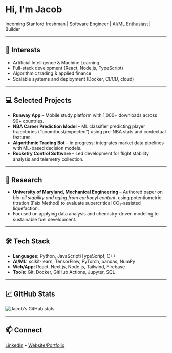 # Hi, I'm Jacob

Incoming Stanford freshman | Software Engineer | AI/ML Enthusiast | Builder

---

## 🧠 Interests
- Artificial Intelligence & Machine Learning  
- Full-stack development (React, Node.js, TypeScript)  
- Algorithmic trading & applied finance  
- Scalable systems and deployment (Docker, CI/CD, cloud)  

---

## 💻 Selected Projects
- **Runway App** – Mobile study platform with 1,000+ downloads across 90+ countries.  
- **NBA Career Prediction Model** – ML classifier predicting player trajectories (“boom/bust/expected”) using pre-NBA stats and contextual features.  
- **Algorithmic Trading Bot** – In progress; integrates market data pipelines with ML-based decision models.  
- **Rocketry Control Software** – Led development for flight stability analysis and telemetry collection.  

---

## 🔬 Research
- **University of Maryland, Mechanical Engineering** – Authored paper on *bio-oil stability and aging from carbonyl content*, using potentiometric titration (Faix Method) to evaluate supercritical CO₂-assisted liquefaction.  
- Focused on applying data analysis and chemistry-driven modeling to sustainable fuel development.  

---

## 🛠️ Tech Stack
- **Languages:** Python, JavaScript/TypeScript, C++  
- **AI/ML:** scikit-learn, TensorFlow, PyTorch, pandas, NumPy  
- **Web/App:** React, Next.js, Node.js, Tailwind, Firebase  
- **Tools:** Git, Docker, GitHub Actions, Jupyter, SQL  

---

## 📈 GitHub Stats
![Jacob's GitHub stats](https://github-readme-stats.vercel.app/api?username=jaacobbb&show_icons=true&theme=default)

---

## 📫 Connect
[LinkedIn](https://www.linkedin.com/in/yourprofile) • [Website/Portfolio](https://yourwebsite.com)
